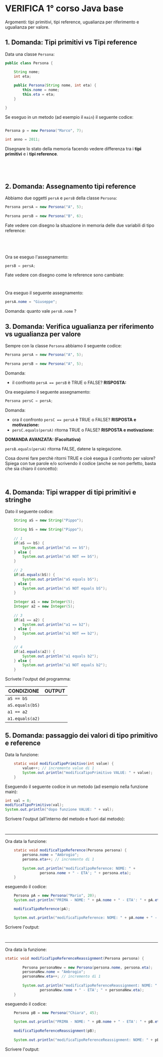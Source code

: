 # VERIFICA 1° corso Java base 

Argomenti: tipi primitivi, tipi reference, ugualianza per riferimento e ugualianza per valore.

## 1. Domanda: Tipi primitivi vs Tipi reference

Data una classe `Persona`:

```java
public class Persona {

	String nome;
	int eta;
	
	public Persona(String nome, int eta) {
		this.nome = nome;
		this.eta = eta;
	}

}

```

Se eseguo in un metodo (ad esempio il `main`) il seguente codice:

```java
    
Persona p = new Persona("Marco", 7);
	
int anno = 2011;
```

Disegnare lo stato della memoria facendo vedere differenza tra i **tipi primitivi** e i **tipi reference**.

```




```

## 2. Domanda: Assegnamento tipi reference

Abbiamo due oggetti `persA` e `persB` della classe `Persona`:

```java
Persona persA = new Persona("A", 5);
		
Persona persB = new Persona("B", 6);
```

Fate vedere con disegno la situazione in memoria delle due variabili di tipo reference:

```




```

Ora se eseguo l'assegnamento:

```java
persB = persA;
```

Fate vedere con disegno come le reference sono cambiate:

```


```

Ora eseguo il seguente assegnamento:

```java
persA.nome = "Giuseppe";
```

Domanda: quanto vale `persB.nome` ?

## 3. Domanda: Verifica ugualianza per riferimento vs ugualianza per valore

Sempre con la classe `Persona` abbiamo il seguente codice:

```java      
Persona persA = new Persona("A", 5);
	
Persona persB = new Persona("A", 5);
```

Domanda: 
* il confronto `persA == persB` è TRUE o FALSE? **RISPOSTA:**

Ora eseguiamo il seguente assegnamento:

```java
Persona persC = persA;
```

Domanda:  
* ora il confronto ```persC == persA``` è TRUE o FALSE? **RISPOSTA e motivazione:**
* `persC.equals(persA)` ritorna TRUE o FALSE?  **RISPOSTA e motivazione:**


**DOMANDA AVANZATA: (Facoltativa)**

`persB.equals(persA)` ritorna FALSE, datene la spiegazione. 

Cosa dovrei fare perchè ritorni TRUE e cioè esegua il confronto per valore? Spiega con tue parole e/o scrivendo il codice (anche se non perfetto, basta che sia chiaro il concetto):

```


```

## 4. Domanda: Tipi wrapper di tipi primitivi e stringhe

Dato il seguente codice:

```java
    String aS = new String("Pippo");
		
    String bS = new String("Pippo");
    
    // 1
    if(aS == bS) {
        System.out.println("aS == bS");
    } else {
        System.out.println("aS NOT == bS");
    }
    
    // 2
    if(aS.equals(bS)) {
        System.out.println("aS equals bS");
    } else {
        System.out.println("aS NOT equals bS");
    }
    
    Integer a1 = new Integer(5);
    Integer a2 = new Integer(5);
    
    // 3
    if(a1 == a2) {
        System.out.println("a1 == b2");
    } else {
        System.out.println("a1 NOT == b2");
    }
    
    // 4
    if(a1.equals(a2)) {
        System.out.println("a1 equals b2");
    } else {
        System.out.println("a1 NOT equals b2");
    }
```

Scrivete l'output del programma:  

| CONDIZIONE   |  OUTPUT                              |
|------|------------------------------------|
| `aS == bS` |                   |
| `aS.equals(bS)` |                     |
| `a1 == a2` |     |
| `a1.equals(a2)` |    |

## 5. Domanda: passaggio dei valori di tipo primitivo e reference

Data la funzione:

```java
    static void modificaTipoPrimitivo(int value) {
		value++; // incremento value di 1
		System.out.println("modificaTipoPrimitivo VALUE: " + value);
	}
```

Eseguendo il seguente codice in un metodo (ad esempio nella funzione main):

```java
int val = 8;
modificaTipoPrimitivo(val);
System.out.println("dopo funzione VALUE: " + val);
```
Scrivere l'output (all'interno del metodo e fuori dal metodo):

```


```
--------------------------------------------------------

Ora data la funzione:

```java
    static void modificaTipoReference(Persona persona) {
		persona.nome = "Ambrogio";
		persona.eta++; // incremento di 1
		
		System.out.println("modificaTipoReference: NOME: " + 
				persona.nome + " - ETA'; " + persona.eta);
	}

```
eseguendo il codice:

```java
    Persona pA = new Persona("Mario", 20);
    System.out.println("PRIMA - NOME: " + pA.nome + " - ETA': " + pA.eta);

    modificaTipoReference(pA);

    System.out.println("modificaTipoReference: NOME: " + pA.nome + " - ETA': " + pA.eta);
```

Scrivere l'output:

```


```

-------------------------------------------------------------

Ora data la funzione:

```java
static void modificaTipoReferenceReassignment(Persona persona) {
		
		Persona personaNew = new Persona(persona.nome, persona.eta);
		personaNew.nome = "Ambrogio";
		personaNew.eta++; // incremento di 1
		
		System.out.println("modificaTipoReferenceReassignment: NOME: " + 
				personaNew.nome + " - ETA'; " + personaNew.eta);
	}
```

eseguendo il codice:

```java
    Persona pB = new Persona("Chiara", 45);
    
    System.out.println("PRIMA - NOME: " + pB.nome + " - ETA': " + pB.eta);
       
    modificaTipoReferenceReassignment(pB);
       
    System.out.println("modificaTipoReferenceReassignment: NOME: " + pB.nome + " - ETA': " + pB.eta);    
```

Scrivere l'output:

```



```
